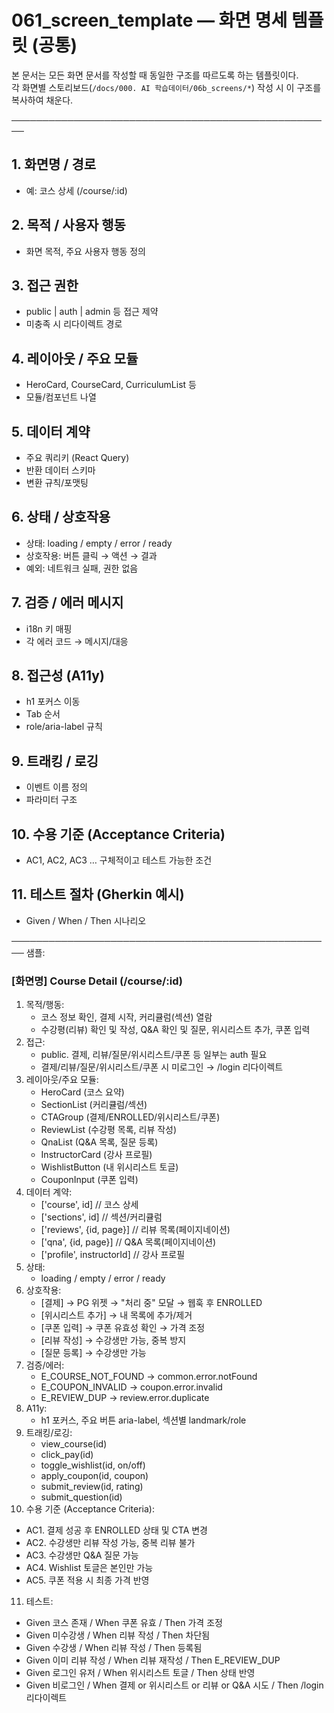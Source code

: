 # 061_screen_template — 화면 명세 템플릿 (공통)

본 문서는 모든 화면 문서를 작성할 때 동일한 구조를 따르도록 하는 템플릿이다.  
각 화면별 스토리보드(`/docs/000. AI 학습데이터/06b_screens/*`) 작성 시 이 구조를 복사하여 채운다.

────────────────────────────────────────────────────
## 1. 화면명 / 경로
- 예: 코스 상세 (/course/:id)

## 2. 목적 / 사용자 행동
- 화면 목적, 주요 사용자 행동 정의

## 3. 접근 권한
- public | auth | admin 등 접근 제약
- 미충족 시 리다이렉트 경로

## 4. 레이아웃 / 주요 모듈
- HeroCard, CourseCard, CurriculumList 등
- 모듈/컴포넌트 나열

## 5. 데이터 계약
- 주요 쿼리키 (React Query)
- 반환 데이터 스키마
- 변환 규칙/포맷팅

## 6. 상태 / 상호작용
- 상태: loading / empty / error / ready
- 상호작용: 버튼 클릭 → 액션 → 결과
- 예외: 네트워크 실패, 권한 없음

## 7. 검증 / 에러 메시지
- i18n 키 매핑
- 각 에러 코드 → 메시지/대응

## 8. 접근성 (A11y)
- h1 포커스 이동
- Tab 순서
- role/aria-label 규칙

## 9. 트래킹 / 로깅
- 이벤트 이름 정의
- 파라미터 구조

## 10. 수용 기준 (Acceptance Criteria)
- AC1, AC2, AC3 … 구체적이고 테스트 가능한 조건

## 11. 테스트 절차 (Gherkin 예시)
- Given / When / Then 시나리오

────────────────────────────────────────────────────
샘플:

### [화면명] Course Detail (/course/:id)

1. 목적/행동: 
   - 코스 정보 확인, 결제 시작, 커리큘럼(섹션) 열람
   - 수강평(리뷰) 확인 및 작성, Q&A 확인 및 질문, 위시리스트 추가, 쿠폰 입력
2. 접근: 
   - public. 결제, 리뷰/질문/위시리스트/쿠폰 등 일부는 auth 필요
   - 결제/리뷰/질문/위시리스트/쿠폰 시 미로그인 → /login 리다이렉트
3. 레이아웃/주요 모듈: 
   - HeroCard (코스 요약)
   - SectionList (커리큘럼/섹션)
   - CTAGroup (결제/ENROLLED/위시리스트/쿠폰)
   - ReviewList (수강평 목록, 리뷰 작성)
   - QnaList (Q&A 목록, 질문 등록)
   - InstructorCard (강사 프로필)
   - WishlistButton (내 위시리스트 토글)
   - CouponInput (쿠폰 입력)
4. 데이터 계약:
   - ['course', id]         // 코스 상세
   - ['sections', id]       // 섹션/커리큘럼
   - ['reviews', {id, page}] // 리뷰 목록(페이지네이션)
   - ['qna', {id, page}]    // Q&A 목록(페이지네이션)
   - ['profile', instructorId] // 강사 프로필
5. 상태:
   - loading / empty / error / ready
6. 상호작용:
   - [결제] → PG 위젯 → "처리 중" 모달 → 웹훅 후 ENROLLED
   - [위시리스트 추가] → 내 목록에 추가/제거
   - [쿠폰 입력] → 쿠폰 유효성 확인 → 가격 조정
   - [리뷰 작성] → 수강생만 가능, 중복 방지
   - [질문 등록] → 수강생만 가능
7. 검증/에러:
   - E_COURSE_NOT_FOUND → common.error.notFound
   - E_COUPON_INVALID → coupon.error.invalid
   - E_REVIEW_DUP → review.error.duplicate
8. A11y: 
   - h1 포커스, 주요 버튼 aria-label, 섹션별 landmark/role
9. 트래킹/로깅:
   - view_course(id)
   - click_pay(id)
   - toggle_wishlist(id, on/off)
   - apply_coupon(id, coupon)
   - submit_review(id, rating)
   - submit_question(id)
10. 수용 기준 (Acceptance Criteria):
   - AC1. 결제 성공 후 ENROLLED 상태 및 CTA 변경
   - AC2. 수강생만 리뷰 작성 가능, 중복 리뷰 불가
   - AC3. 수강생만 Q&A 질문 가능
   - AC4. Wishlist 토글은 본인만 가능
   - AC5. 쿠폰 적용 시 최종 가격 반영
11. 테스트:
   - Given 코스 존재 / When 쿠폰 유효 / Then 가격 조정
   - Given 미수강생 / When 리뷰 작성 / Then 차단됨
   - Given 수강생 / When 리뷰 작성 / Then 등록됨
   - Given 이미 리뷰 작성 / When 리뷰 재작성 / Then E_REVIEW_DUP
   - Given 로그인 유저 / When 위시리스트 토글 / Then 상태 반영
   - Given 비로그인 / When 결제 or 위시리스트 or 리뷰 or Q&A 시도 / Then /login 리다이렉트